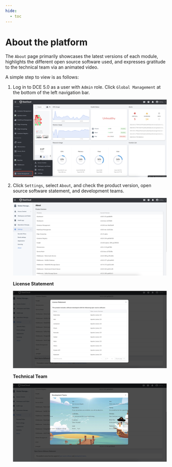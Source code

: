 ```yaml
---
hide:
  - toc
---
```


# About the platform

The `About` page primarily showcases the latest versions of each module, highlights the different open source software used, and expresses gratitude to the technical team via an animated video.

A simple step to view is as follows:

1. Log in to DCE 5.0 as a user with `Admin` role. Click `Global Management` at the bottom of the left navigation bar.

    ![about](../../images/about01.png)

2. Click `Settings`, select `About`, and check the product version, open source software statement, and development teams.

    ![product](../../images/about02.png)

    **License Statement**

    ![license](../../images/about03.png)

    **Technical Team**

    ![team](../../images/about04.png)
